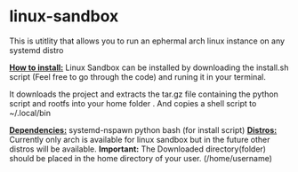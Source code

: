 # linux-sandbox
This is utitlity that allows you to run an ephermal arch linux instance on any systemd distro

<u><b>How to install:</b></u>
Linux Sandbox can be installed by downloading the install.sh script (Feel free to go through the code) and runing it in your terminal.

It downloads the project and extracts the tar.gz file containing the python script and rootfs into your home folder .
And copies a shell script to ~/.local/bin

<u><b>Dependencies:</b></u>
systemd-nspawn
python
bash (for install script)
<u><b>Distros:</b></u>
Currently only arch is available for linux sandbox but in the future other distros will be available.
<B>Important:</B>
The Downloaded directory(folder) should be placed in the home directory of your user. (/home/username)
